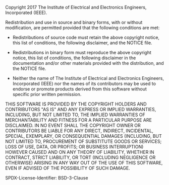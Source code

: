 Copyright 2017 The Institute of Electrical and Electronics Engineers, Incorporated (IEEE).

Redistribution and use in source and binary forms, with or
without modification, are permitted provided that the following
conditions are met:

  * Redistributions of source code must retain the above
    copyright notice, this list of conditions, the following
    disclaimer, and the NOTICE file.

  * Redistributions in binary form must reproduce the above
    copyright notice, this list of conditions, the following
    disclaimer in the documentation and/or other materials
    provided with the distribution, and the NOTICE file.

  * Neither the name of The Institute of Electrical and
    Electronics Engineers, Incorporated (IEEE) nor the names of
    its contributors may be used to endorse or promote products
    derived from this software without specific prior written
    permission.

THIS SOFTWARE IS PROVIDED BY THE COPYRIGHT HOLDERS AND CONTRIBUTORS
"AS IS" AND ANY EXPRESS OR IMPLIED WARRANTIES, INCLUDING, BUT NOT
LIMITED TO, THE IMPLIED WARRANTIES OF MERCHANTABILITY AND FITNESS FOR
A PARTICULAR PURPOSE ARE DISCLAIMED. IN NO EVENT SHALL THE COPYRIGHT
OWNER OR CONTRIBUTORS BE LIABLE FOR ANY DIRECT, INDIRECT, INCIDENTAL,
SPECIAL, EXEMPLARY, OR CONSEQUENTIAL DAMAGES (INCLUDING, BUT NOT
LIMITED TO, PROCUREMENT OF SUBSTITUTE GOODS OR SERVICES; LOSS OF USE,
DATA, OR PROFITS; OR BUSINESS INTERRUPTION) HOWEVER CAUSED AND ON ANY
THEORY OF LIABILITY, WHETHER IN CONTRACT, STRICT LIABILITY, OR TORT
(INCLUDING NEGLIGENCE OR OTHERWISE) ARISING IN ANY WAY OUT OF THE USE
OF THIS SOFTWARE, EVEN IF ADVISED OF THE POSSIBILITY OF SUCH DAMAGE.

SPDX-License-Identifier: BSD-3-Clause
